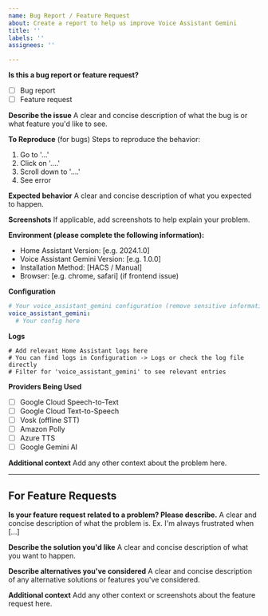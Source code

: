 ```yaml
---
name: Bug Report / Feature Request
about: Create a report to help us improve Voice Assistant Gemini
title: ''
labels: ''
assignees: ''

---
```


**Is this a bug report or feature request?**
- [ ] Bug report
- [ ] Feature request

**Describe the issue**
A clear and concise description of what the bug is or what feature you'd like to see.

**To Reproduce** (for bugs)
Steps to reproduce the behavior:
1. Go to '...'
2. Click on '....'
3. Scroll down to '....'
4. See error

**Expected behavior**
A clear and concise description of what you expected to happen.

**Screenshots**
If applicable, add screenshots to help explain your problem.

**Environment (please complete the following information):**
- Home Assistant Version: [e.g. 2024.1.0]
- Voice Assistant Gemini Version: [e.g. 1.0.0]
- Installation Method: [HACS / Manual]
- Browser: [e.g. chrome, safari] (if frontend issue)

**Configuration**
```yaml
# Your voice_assistant_gemini configuration (remove sensitive information like API keys)
voice_assistant_gemini:
  # Your config here
```

**Logs**
```
# Add relevant Home Assistant logs here
# You can find logs in Configuration -> Logs or check the log file directly
# Filter for 'voice_assistant_gemini' to see relevant entries
```

**Providers Being Used**
- [ ] Google Cloud Speech-to-Text
- [ ] Google Cloud Text-to-Speech
- [ ] Vosk (offline STT)
- [ ] Amazon Polly
- [ ] Azure TTS
- [ ] Google Gemini AI

**Additional context**
Add any other context about the problem here.

---

## For Feature Requests

**Is your feature request related to a problem? Please describe.**
A clear and concise description of what the problem is. Ex. I'm always frustrated when [...]

**Describe the solution you'd like**
A clear and concise description of what you want to happen.

**Describe alternatives you've considered**
A clear and concise description of any alternative solutions or features you've considered.

**Additional context**
Add any other context or screenshots about the feature request here. 